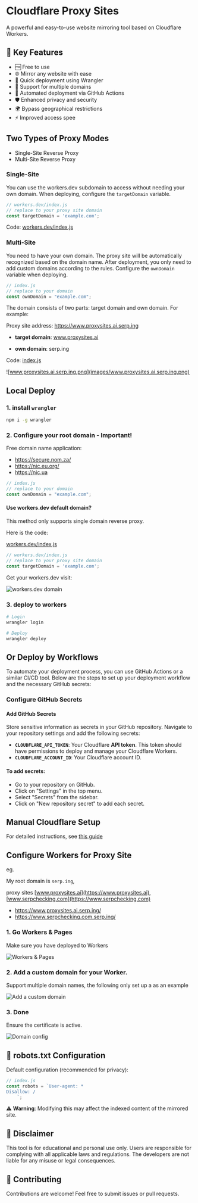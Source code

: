 # Cloudflare Proxy Sites

A powerful and easy-to-use website mirroring tool based on Cloudflare Workers.

## 🌟 Key Features

- 🆓 Free to use
- 🌐 Mirror any website with ease
- 🚀 Quick deployment using Wrangler
- 🔗 Support for multiple domains
- 🤖 Automated deployment via GitHub Actions
- 🛡️ Enhanced privacy and security
- 🌍 Bypass geographical restrictions
- ⚡ Improved access spee


## Two Types of Proxy Modes

- Single-Site Reverse Proxy
- Multi-Site Reverse Proxy


### Single-Site

You can use the workers.dev subdomain to access without needing your own domain. When deploying, configure the `targetDomain` variable.

```js
// workers.dev/index.js
// replace to your proxy site domain
const targetDomain = 'example.com';
```

Code: [workers.dev/index.js](workers.dev/index.js)

### Multi-Site

You need to have your own domain. The proxy site will be automatically recognized based on the domain name. After deployment, you only need to add custom domains according to the rules. Configure the `ownDomain` variable when deploying.

```js
// index.js
// replace to your domain
const ownDomain = "example.com";
```

The domain consists of two parts: target domain and own domain. For example:

Proxy site address: https://www.proxysites.ai.serp.ing

- **target domain**: www.proxysites.ai

- **own domain**: serp.ing

Code: [index.js](index.js)

![www.proxysites.ai.serp.ing.png](images/www.proxysites.ai.serp.ing.png)

## Local Deploy 

### 1. install `wrangler`

```sh
npm i -g wrangler
```

### 2. Configure your root domain - **Important!**

Free domain name application:

- https://secure.nom.za/
- https://nic.eu.org/ 
- https://nic.ua

```js
// index.js
// replace to your domain
const ownDomain = "example.com";
```

#### Use workers.dev default domain?

This method only supports single domain reverse proxy.

Here is the code:

[workers.dev/index.js](workers.dev/index.js)

```js
// workers.dev/index.js
// replace to your proxy site domain
const targetDomain = 'example.com';
```

Get your workers.dev visit:

![workers.dev domain](images/workers-visit.png)

### 3. deploy to workers

```sh
# Login
wrangler login

# Deploy
wrangler deploy
```


## Or Deploy by Workflows

To automate your deployment process, you can use GitHub Actions or a similar CI/CD tool. Below are the steps to set up your deployment workflow and the necessary GitHub secrets:

### Configure GitHub Secrets

#### Add GitHub Secrets

Store sensitive information as secrets in your GitHub repository. Navigate to your repository settings and add the following secrets:

- **`CLOUDFLARE_API_TOKEN`**: Your Cloudflare **API token**. This token should have permissions to deploy and manage your Cloudflare Workers.
- **`CLOUDFLARE_ACCOUNT_ID`**: Your Cloudflare account ID.


#### To add secrets:

- Go to your repository on GitHub.
- Click on "Settings" in the top menu.
- Select "Secrets" from the sidebar.
- Click on "New repository secret" to add each secret.

## Manual Cloudflare Setup

For detailed instructions, see [this guide](workers.dev/README.md)

## Configure Workers for Proxy Site

eg. 

My root domain is `serp.ing`,

proxy sites [www.proxysites.ai](https://www.proxysites.ai), [www.serpchecking.com](https://www.serpchecking.com)

- <https://www.proxysites.ai.serp.ing/> 
- <https://www.serpchecking.com.serp.ing/>

### 1. Go Workers & Pages

Make sure you have deployed to Workers

![Workers & Pages](images/workers-pages.png)

### 2. Add a custom domain for your Worker.

Support multiple domain names, the following only set up a as an example

![Add a custom domain](images/triggers.png)


### 3. Done

Ensure the certificate is active.

![Domain config ](images/done.png)


## 🤖 robots.txt Configuration

Default configuration (recommended for privacy): 

```js
// index.js
const robots = `User-agent: *
Disallow: /
    `;
```

⚠️ **Warning**: Modifying this may affect the indexed content of the mirrored site.

## 📜 Disclaimer

This tool is for educational and personal use only. Users are responsible for complying with all applicable laws and regulations. The developers are not liable for any misuse or legal consequences.

## 🤝 Contributing

Contributions are welcome! Feel free to submit issues or pull requests.